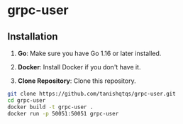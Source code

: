 # grpc-user

## Installation

1. **Go**: Make sure you have Go 1.16 or later installed. 

2. **Docker**: Install Docker if you don't have it. 

3. **Clone Repository**: Clone this repository.

```bash
git clone https://github.com/tanishqtqs/grpc-user.git
cd grpc-user
docker build -t grpc-user .
docker run -p 50051:50051 grpc-user

